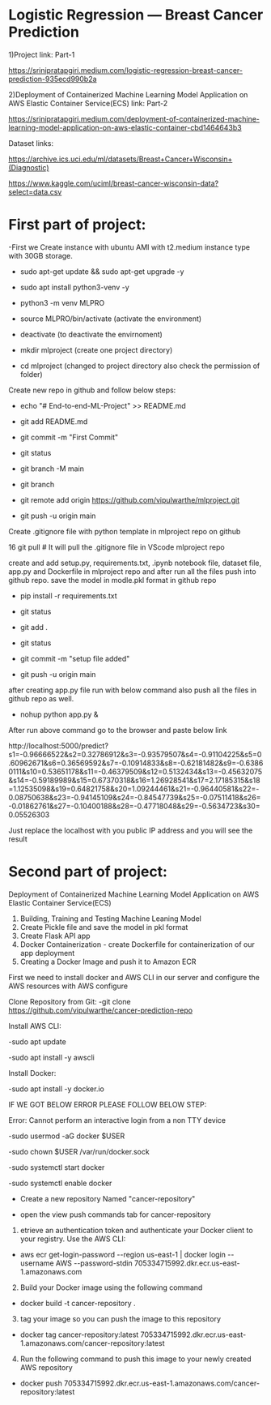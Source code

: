 
# Logistic Regression — Breast Cancer Prediction

1)Project link: Part-1

https://srinipratapgiri.medium.com/logistic-regression-breast-cancer-prediction-935ecd990b2a

2)Deployment of Containerized Machine Learning Model Application on AWS Elastic Container Service(ECS) link: Part-2

https://srinipratapgiri.medium.com/deployment-of-containerized-machine-learning-model-application-on-aws-elastic-container-cbd1464643b3

Dataset links: 

https://archive.ics.uci.edu/ml/datasets/Breast+Cancer+Wisconsin+(Diagnostic)

https://www.kaggle.com/uciml/breast-cancer-wisconsin-data?select=data.csv

# First part of project:

-First we Create instance with ubuntu AMI with t2.medium instance type with 30GB storage. 


*   sudo apt-get update && sudo apt-get upgrade -y 

*   sudo apt install python3-venv -y

*   python3 -m venv MLPRO

*   source MLPRO/bin/activate                 (activate the environment)

*   deactivate                                (to deactivate the envirnoment)

*   mkdir mlproject                           (create one project directory)

*   cd mlproject                              (changed to project directory also check the permission of folder)

Create new repo in github and follow below steps:

*   echo "# End-to-end-ML-Project" >> README.md

*   git add README.md

*   git commit -m "First Commit"

*   git status

*   git branch -M main

*   git branch

*   git remote add origin https://github.com/vipulwarthe/mlproject.git

*   git push -u origin main

Create .gitignore file with python template in mlproject repo on github

16  git pull    # It will pull the .gitignore file in VScode mlproject repo

create and add setup.py, requirements.txt, .ipynb notebook file, dataset file, app.py and Dockerfile in mlproject repo and after run all the files push into github repo.
save the model in modle.pkl format in github repo

*   pip install -r requirements.txt 

*   git status

*   git add .

*   git status

*   git commit -m "setup file added"

*   git push -u origin main

after creating app.py file run with below command also push all the files in github repo as well.

*   nohup python app.py & 

After run above command go to the browser and paste below link

http://localhost:5000/predict?s1=-0.96666522&s2=0.32786912&s3=-0.93579507&s4=-0.91104225&s5=0.60962671&s6=0.36569592&s7=-0.10914833&s8=-0.62181482&s9=-0.63860111&s10=0.53651178&s11=-0.46379509&s12=0.5132434&s13=-0.45632075&s14=-0.59189989&s15=0.67370318&s16=1.26928541&s17=2.17185315&s18=1.12535098&s19=0.64821758&s20=1.09244461&s21=-0.96440581&s22=-0.08750638&s23=-0.94145109&s24=-0.84547739&s25=-0.07511418&s26=-0.01862761&s27=-0.10400188&s28=-0.47718048&s29=-0.5634723&s30=0.05526303

Just replace the localhost with you public IP address and you will see the result

# Second part of project:

Deployment of Containerized Machine Learning Model Application on AWS Elastic Container Service(ECS)

1) Building, Training and Testing Machine Leaning Model 
2) Create Pickle file and save the model in pkl format
3) Create Flask API app
4) Docker Containerization - create Dockerfile for containerization of our app deployment
5) Creating a Docker Image and push it to Amazon ECR

First we need to install docker and AWS CLI in our server and configure the AWS resources with AWS configure

Clone Repository from Git:
-git clone https://github.com/vipulwarthe/cancer-prediction-repo

Install AWS CLI:

-sudo apt update

-sudo apt install -y awscli

Install Docker:

-sudo apt install -y docker.io 

IF WE GOT BELOW ERROR PLEASE FOLLOW BELOW STEP:

Error: Cannot perform an interactive login from a non TTY device

-sudo usermod -aG docker $USER

-sudo chown $USER /var/run/docker.sock

-sudo systemctl start docker

-sudo systemctl enable docker


*  Create a new repository Named "cancer-repository"
  
*  open the view push commands tab for cancer-repository
  
1) etrieve an authentication token and authenticate your Docker client to your registry.
Use the AWS CLI:

* aws ecr get-login-password --region us-east-1 | docker login --username AWS --password-stdin 705334715992.dkr.ecr.us-east-1.amazonaws.com
  
2) Build your Docker image using the following command
   
* docker build -t cancer-repository .
  
3) tag your image so you can push the image to this repository
   
* docker tag cancer-repository:latest 705334715992.dkr.ecr.us-east-1.amazonaws.com/cancer-repository:latest
  
4) Run the following command to push this image to your newly created AWS repository
   
* docker push 705334715992.dkr.ecr.us-east-1.amazonaws.com/cancer-repository:latest
   
